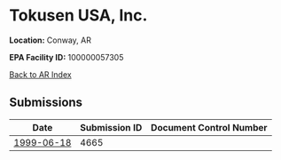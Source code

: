 # Tokusen USA, Inc.

**Location:** Conway, AR

**EPA Facility ID:** 100000057305

[Back to AR Index](../../index.md)

## Submissions

| Date | Submission ID | Document Control Number |
|------|--------------|-------------------------|
| [1999-06-18](submissions/4665.md) | 4665 |  |
